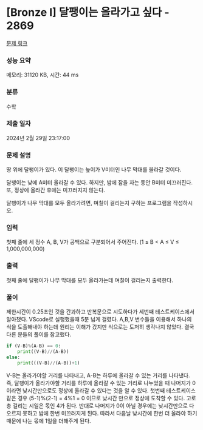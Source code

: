 # [Bronze I] 달팽이는 올라가고 싶다 - 2869 

[문제 링크](https://www.acmicpc.net/problem/2869) 

### 성능 요약

메모리: 31120 KB, 시간: 44 ms

### 분류

수학

### 제출 일자

2024년 2월 29일 23:17:00

### 문제 설명

<p>땅 위에 달팽이가 있다. 이 달팽이는 높이가 V미터인 나무 막대를 올라갈 것이다.</p>

<p>달팽이는 낮에 A미터 올라갈 수 있다. 하지만, 밤에 잠을 자는 동안 B미터 미끄러진다. 또, 정상에 올라간 후에는 미끄러지지 않는다.</p>

<p>달팽이가 나무 막대를 모두 올라가려면, 며칠이 걸리는지 구하는 프로그램을 작성하시오.</p>

### 입력 

 <p>첫째 줄에 세 정수 A, B, V가 공백으로 구분되어서 주어진다. (1 ≤ B < A ≤ V ≤ 1,000,000,000)</p>

### 출력 

 <p>첫째 줄에 달팽이가 나무 막대를 모두 올라가는데 며칠이 걸리는지 출력한다.</p>

### 풀이

<p>제한시간이 0.25초인 것을 간과하고 반복문으로 시도하다가 세번째 테스트케이스에서 알아챘다. VScode로 실행했을때 5분 넘게 걸렸다. A,B,V 변수들을 이용해서 하나의 식을 도출해내야 하는데 원리는 이해가 갔지만 식으로는 도저히 생각나지 않았다. 결국 다른 분들의 풀이를 참고했다.</p>

~~~python
if (V-B)%(A-B) == 0:
    print((V-B)//(A-B))
else:
    print(((V-B)//(A-B))+1)
~~~
<p> V-B는 올라가야할 거리를 나타내고, A-B는 하루에 올라갈 수 있는 거리를 나타낸다. 즉, 달팽이가 올라가야할 거리를 하루에 올라갈 수 있는 거리로 나누었을 때 나머지가 0이라면 낮시간만으로도 정상에 올라갈 수 있다는 것을 알 수 있다. 첫번째 테스트케이스같은 경우 (5-1)%(2-1) = 4%1 = 0 이므로 낮시간 만으로 정상에 도착할 수 있다. 고로 총 걸리는 시일은 몫인 4가 된다. 반대로 나머지가 0이 아닐 경우에는 낮시간만으로 다 오르지 못하고 밤에 한번 미끄러지게 된다. 따라서 다음날 낮시간에 한번 더 올라야 하기 때문에 나눈 몫에 1일을 더해주게 된다.</p>
